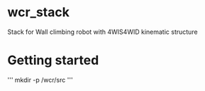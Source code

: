 # wcr_stack
Stack for Wall climbing robot with 4WIS4WID kinematic structure

# Getting started
''' mkdir -p /wcr/src '''
